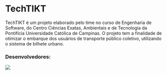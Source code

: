 # TechTIKT
   TechTIKT é um projeto elaborado pelo time no curso de Engenharia de Software, do Centro Ciências Exatas, Ambientais e de Tecnologia da Pontifícia Universidade Católica de Campinas. O projeto tem a finalidade de otimizar o embarque dos usuários de transporte público coletivo, utilizando o sistema de bilhete urbano.
   
   ### Desenvolvedores: 
   <a href="https://github.com/19loren/TechTIKT/graphs/contributors">
  <img src="https://contrib.rocks/image?repo=19loren/TechTIKT" />
</a>

